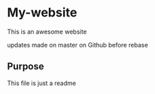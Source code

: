# My-website

This is an awesome website

updates made on master on Github before rebase

## Purpose

This file is just a readme
